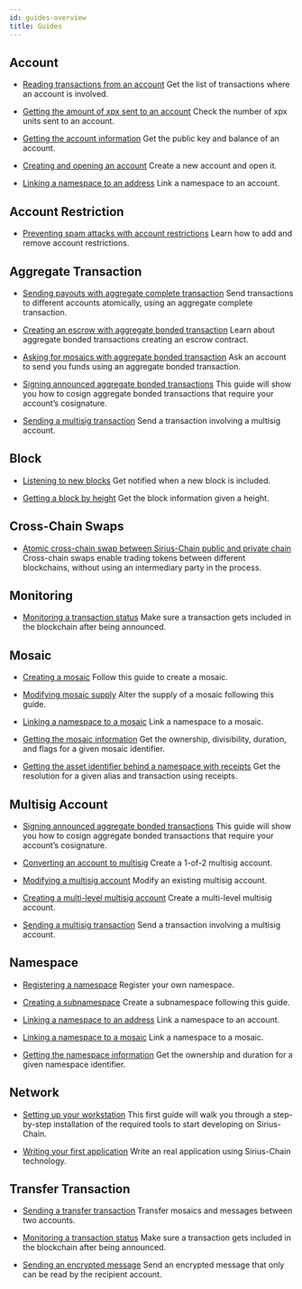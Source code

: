 ```yaml
---
id: guides-overview
title: Guides
---
```


## Account
- [Reading transactions from an account](./account/reading-transactions-from-an-account.md)
  Get the list of transactions where an account is involved.

- [Getting the amount of xpx sent to an account](./account/getting-the-amount-of-xpx-sent-to-an-account.md)
  Check the number of xpx units sent to an account.

- [Getting the account information](./account/getting-account-information.md)
  Get the public key and balance of an account.

- [Creating and opening an account](./account/creating-and-opening-an-account.md)
  Create a new account and open it.

- [Linking a namespace to an address](./namespace/linking-a-namespace-to-account.md)
  Link a namespace to an account.

## Account Restriction

- [Preventing spam attacks with account restrictions](./account-restriction/preventing-spam-attacks.md)
  Learn how to add and remove account restrictions.

## Aggregate Transaction

- [Sending payouts with aggregate complete transaction](./aggregate-transaction/sending-payouts-with-aggregate-complete-transaction.md)
  Send transactions to different accounts atomically, using an aggregate complete transaction.

- [Creating an escrow with aggregate bonded transaction](./aggregate-transaction/creating-an-escrow-with-aggregate-bonded-transaction.md)
  Learn about aggregate bonded transactions creating an escrow contract.

- [Asking for mosaics with aggregate bonded transaction](./aggregate-transaction/asking-for-mosaics-with-aggregate-bonded-transaction.md)
  Ask an account to send you funds using an aggregate bonded transaction.

- [Signing announced aggregate bonded transactions](./aggregate-transaction/signing-announced-aggregate-bonded-transactions.md)
  This guide will show you how to cosign aggregate bonded transactions that require your account’s cosignature.

- [Sending a multisig transaction](./multisig-account/sending-a-multisig-transaction.md)
  Send a transaction involving a multisig account.

## Block

- [Listening to new blocks](./block/listening-new-blocks.md)
  Get notified when a new block is included.

- [Getting a block by height](./block/getting-block-by-height.md)
  Get the block information given a height.

## Cross-Chain Swaps

- [Atomic cross-chain swap between Sirius-Chain public and private chain](./cross-chain-swaps/atomic-cross-chain-swap-between-sirius-chain-public-and-private-chain.md)
  Cross-chain swaps enable trading tokens between different blockchains, without using an intermediary party in the process.

## Monitoring

- [Monitoring a transaction status](./monitoring/monitoring-a-transaction-status.md)
  Make sure a transaction gets included in the blockchain after being announced.

## Mosaic

- [Creating a mosaic](./mosaic/creating-a-mosaic.md)
  Follow this guide to create a mosaic.

- [Modifying mosaic supply](./mosaic/modifying-mosaic-supply.md)
  Alter the supply of a mosaic following this guide.

- [Linking a namespace to a mosaic](./namespace/linking-a-namespace-to-a-mosaic.md)
  Link a namespace to a mosaic.

- [Getting the mosaic information](./mosaic/getting-mosaic-information.md)
  Get the ownership, divisibility, duration, and flags for a given mosaic identifier.

- [Getting the asset identifier behind a namespace with receipts](./mosaic/getting-the-mosaic-indentifier-behind-a-namespace-with-receipts.md)
  Get the resolution for a given alias and transaction using receipts.

## Multisig Account

- [Signing announced aggregate bonded transactions](./aggregate-transaction/signing-announced-aggregate-bonded-transactions.md)
  This guide will show you how to cosign aggregate bonded transactions that require your account’s cosignature.

- [Converting an account to multisig](./multisig-account/converting-an-account-to-multisig.md)
  Create a 1-of-2 multisig account.

- [Modifying a multisig account](./multisig-account/modifying-a-multisig-account.md)
  Modify an existing multisig account.

- [Creating a multi-level multisig account](./multisig-account/creating-a-multi-level-multisig-account.md)
  Create a multi-level multisig account.

- [Sending a multisig transaction](./multisig-account/sending-a-multisig-transaction.md)
  Send a transaction involving a multisig account.

## Namespace

- [Registering a namespace](./namespace/registering-a-namespace.md)
  Register your own namespace.

- [Creating a subnamespace](./namespace/registering-a-subnamespace.md)
  Create a subnamespace following this guide.

- [Linking a namespace to an address](./namespace/linking-a-namespace-to-account.md)
  Link a namespace to an account.

- [Linking a namespace to a mosaic](./namespace/linking-a-namespace-to-a-mosaic.md)
  Link a namespace to a mosaic.

- [Getting the namespace information](./namespace/getting-the-namespace-information.md)
  Get the ownership and duration for a given namespace identifier.

## Network

- [Setting up your workstation](../getting-started/setting-up-workstation.md)
  This first guide will walk you through a step-by-step installation of the required tools to start developing on Sirius-Chain.

- [Writing your first application](../getting-started/writing-first-application.md)
  Write an real application using Sirius-Chain technology.

## Transfer Transaction

- [Sending a transfer transaction](./transaction/sending-a-transfer-transaction.md)
  Transfer mosaics and messages between two accounts.

- [Monitoring a transaction status](./monitoring/monitoring-a-transaction-status.md)
  Make sure a transaction gets included in the blockchain after being announced.

- [Sending an encrypted message](./transaction/sending-an-encrypted-message.md)
  Send an encrypted message that only can be read by the recipient account.
